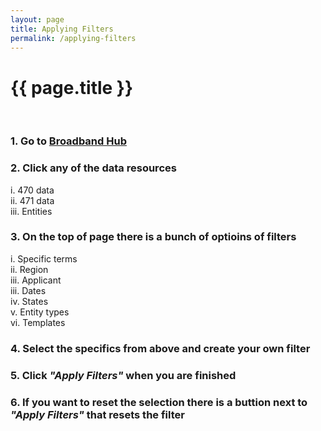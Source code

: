 ```yaml
---
layout: page
title: Applying Filters
permalink: /applying-filters
---
```


# {{ page.title }}
<br>

### 1. Go to [Broadband Hub](https://app.broadbandhub.us/dashboard)
### 2. Click any of the data resources
i. 470 data
<br>
ii. 471 data
<br>
iii. Entities

### 3. On the top of page there is a bunch of optioins of filters
i. Specific terms
<br>
ii. Region
<br>
iii. Applicant
<br>
iii. Dates
<br>
iv. States
<br>
v. Entity types
<br>
vi. Templates

### 4. Select the specifics from above and create your own filter 
### 5. Click *"Apply Filters"* when you are finished
### 6. If you want to reset the selection there is a buttion next to *"Apply Filters"* that resets the filter
